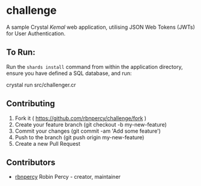 # challenge


A sample Crystal *Kemal* web application, utilising JSON Web Tokens (JWTs) for User Authentication.

## To Run:

Run the `shards install` command from within the application directory, ensure you have defined a SQL database, and run:

  crystal run src/challenger.cr


## Contributing

1. Fork it ( https://github.com/rbnpercy/challenge/fork )
2. Create your feature branch (git checkout -b my-new-feature)
3. Commit your changes (git commit -am 'Add some feature')
4. Push to the branch (git push origin my-new-feature)
5. Create a new Pull Request

## Contributors

- [rbnpercy](https://github.com/rbnpercy) Robin Percy - creator, maintainer
